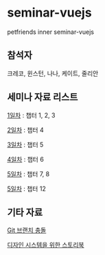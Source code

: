 # seminar-vuejs
petfriends inner seminar-vuejs

## 참석자

크레코, 윈스턴, 나나, 케이트, 줄리안

## 세미나 자료 리스트

[1일차](https://cdn-creco.pages.dev/html/view?url=https://raw.githubusercontent.com/CreatiCoding/seminar-vuejs/main/01.md) : 챕터 1, 2, 3

[2일차](https://cdn-creco.pages.dev/html/view?url=https://raw.githubusercontent.com/CreatiCoding/seminar-vuejs/main/02.md) : 챕터 4

[3일차](https://cdn-creco.pages.dev/html/view?url=https://raw.githubusercontent.com/CreatiCoding/seminar-vuejs/main/03.md) : 챕터 5

[4일차](https://cdn-creco.pages.dev/html/view?url=https://raw.githubusercontent.com/CreatiCoding/seminar-vuejs/main/04.md) : 챕터 6

[5일차](https://cdn-creco.pages.dev/html/view?url=https://raw.githubusercontent.com/CreatiCoding/seminar-vuejs/main/05.md) : 챕터 7, 8

[5일차](https://cdn-creco.pages.dev/html/view?url=https://raw.githubusercontent.com/CreatiCoding/seminar-vuejs/main/06.md) : 챕터 12

## 기타 자료

[Git 브랜치 충돌](https://cdn-creco.pages.dev/html/view?url=https://raw.githubusercontent.com/CreatiCoding/seminar-vuejs/main/git-branch-conflict.md)

[디자인 시스템을 위한 스토리북](https://cdn-creco.pages.dev/html/view?url=https://raw.githubusercontent.com/CreatiCoding/seminar-vuejs/main/design-system-storybook.md)
